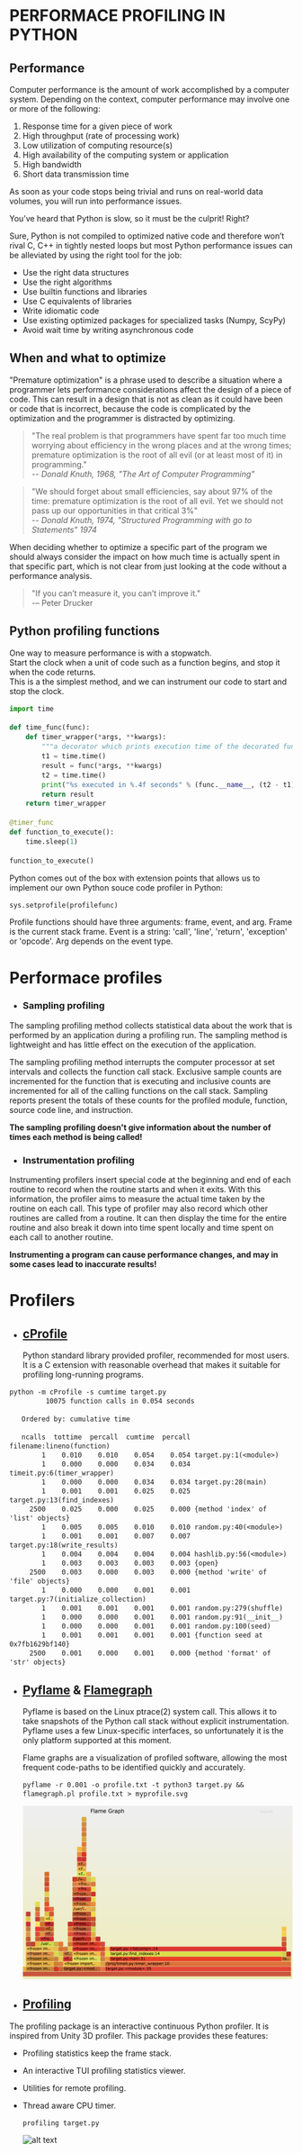 

# PERFORMACE PROFILING IN PYTHON

## Performance
Computer performance is the amount of work accomplished by a computer system. Depending on the context, computer performance may involve one or more of the following:

1. Response time for a given piece of work
1. High throughput (rate of processing work)
1. Low utilization of computing resource(s)
1. High availability of the computing system or application
1. High bandwidth
1. Short data transmission time

As soon as your code stops being trivial and runs on real-world data volumes, you will run into performance issues.  

You’ve heard that Python is slow, so it must be the culprit! Right?

Sure, Python is not compiled to optimized native code and therefore won’t rival C, C++ in tightly nested loops but most Python performance issues can be alleviated by using the right tool for the job:
* Use the right data structures 
* Use the right algorithms
* Use builtin functions and libraries
* Use C equivalents of libraries
* Write idiomatic code
* Use existing optimized packages for specialized tasks (Numpy, ScyPy)
* Avoid wait time by writing asynchronous code

## When and what to optimize
"Premature optimization" is a phrase used to describe a situation where a programmer lets performance considerations affect the design of a piece of code. This can result in a design that is not as clean as it could have been or code that is incorrect, because the code is complicated by the optimization and the programmer is distracted by optimizing.

>"The real problem is that programmers have spent far too much time worrying about efficiency in the wrong places and at the wrong times; premature optimization is the root of all evil (or at least most of it) in programming."  
>-- <cite>Donald Knuth, 1968, "The Art of Computer Programming"</cite>

>"We should forget about small efficiencies, say about 97% of the time: premature optimization is the root of all evil. Yet we should not pass up our opportunities in that critical 3%"  
>-- <cite>Donald Knuth, 1974, "Structured Programming with go to Statements" 1974</cite>

When deciding whether to optimize a specific part of the program we should always consider the impact on how much time is actually spent in that specific part, which is not clear from just looking at the code without a performance analysis. 

>"If you can’t measure it, you can’t improve it."  
>-– Peter Drucker

## Python profiling functions
One way to measure performance is with a stopwatch.  
Start the clock when a unit of code such as a function begins, and stop it when the code returns.  
This is a the simplest method, and we can instrument our code to start and stop the clock.

```python
import time

def time_func(func):
    def timer_wrapper(*args, **kwargs):
        """a decorator which prints execution time of the decorated function"""
        t1 = time.time()
        result = func(*args, **kwargs)
        t2 = time.time()
        print("%s executed in %.4f seconds" % (func.__name__, (t2 - t1)))
        return result
    return timer_wrapper

@timer_func
def function_to_execute():
    time.sleep(1)

function_to_execute()
```

Python comes out of the box with extension points that allows us to implement our own Python souce code profiler in Python:
```python
sys.setprofile(profilefunc)  
```
Profile functions should have three arguments: frame, event, and arg. Frame is the current stack frame. Event is a string: 'call', 'line', 'return', 'exception' or 'opcode'. Arg depends on the event type.

Performace profiles
===================
* ### Sampling profiling
The sampling profiling method collects statistical data about the work that is performed by an application during a profiling run. The sampling method is lightweight and has little effect on the execution of the application.

The sampling profiling method interrupts the computer processor at set intervals and collects the function call stack. Exclusive sample counts are incremented for the function that is executing and inclusive counts are incremented for all of the calling functions on the call stack. Sampling reports present the totals of these counts for the profiled module, function, source code line, and instruction.

__The sampling profiling doesn't give information about the number of times each method is being called!__

* ### Instrumentation profiling
Instrumenting profilers insert special code at the beginning and end of each routine to record when the routine starts and when it exits. With this information, the profiler aims to measure the actual time taken by the routine on each call. This type of profiler may also record which other routines are called from a routine. It can then display the time for the entire routine and also break it down into time spent locally and time spent on each call to another routine.

__Instrumenting a program can cause performance changes, and may in some cases lead to inaccurate results!__

Profilers
=========

* <a href="https://docs.python.org/3/library/profile.html" target="_blank"><H2>cProfile</H2></a>Python standard library provided profiler, recommended for most users. It is a C extension with reasonable overhead that makes it suitable for profiling long-running programs.
```
python -m cProfile -s cumtime target.py
         10075 function calls in 0.054 seconds

   Ordered by: cumulative time

   ncalls  tottime  percall  cumtime  percall filename:lineno(function)
        1    0.010    0.010    0.054    0.054 target.py:1(<module>)
        1    0.000    0.000    0.034    0.034 timeit.py:6(timer_wrapper)
        1    0.000    0.000    0.034    0.034 target.py:28(main)
        1    0.001    0.001    0.025    0.025 target.py:13(find_indexes)
     2500    0.025    0.000    0.025    0.000 {method 'index' of 'list' objects}
        1    0.005    0.005    0.010    0.010 random.py:40(<module>)
        1    0.001    0.001    0.007    0.007 target.py:18(write_results)
        1    0.004    0.004    0.004    0.004 hashlib.py:56(<module>)
        1    0.003    0.003    0.003    0.003 {open}
     2500    0.003    0.000    0.003    0.000 {method 'write' of 'file' objects}
        1    0.000    0.000    0.001    0.001 target.py:7(initialize_collection)
        1    0.001    0.001    0.001    0.001 random.py:279(shuffle)
        1    0.000    0.000    0.001    0.001 random.py:91(__init__)
        1    0.000    0.000    0.001    0.001 random.py:100(seed)
        1    0.001    0.001    0.001    0.001 {function seed at 0x7fb1629bf140}
     2500    0.001    0.000    0.001    0.000 {method 'format' of 'str' objects}
```
* <H2><a href="https://pyflame.readthedocs.io/en/latest/" target="_blank">Pyflame</a>&nbsp&&nbsp<a href="https://github.com/brendangregg/FlameGraph" target="_blank">Flamegraph</a></H2>

    Pyflame is based on the Linux ptrace(2) system call. This allows it to take snapshots of the Python call stack without explicit instrumentation.  
    Pyflame uses a few Linux-specific interfaces, so unfortunately it is the only platform supported at this moment.

    Flame graphs are a visualization of profiled software, allowing the most frequent code-paths to be identified quickly and accurately.
    ```
    pyflame -r 0.001 -o profile.txt -t python3 target.py && flamegraph.pl profile.txt > myprofile.svg
    ```

    ![alt text](pyflame.png "Pyflame graph chart")
* <a href="https://github.com/what-studio/profiling" target="_blank"><H2>Profiling</H2></a>

The profiling package is an interactive continuous Python profiler. It is inspired from Unity 3D profiler. This package provides these features:
* Profiling statistics keep the frame stack.
* An interactive TUI profiling statistics viewer.
* Utilities for remote profiling.
* Thread aware CPU timer.

  ```
  profiling target.py
    ```

    ![alt text](profiling.png "Profiling UI")